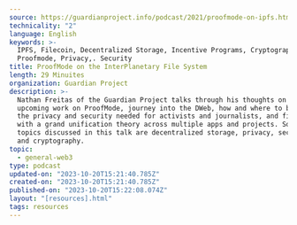 ```yaml
---
source: https://guardianproject.info/podcast/2021/proofmode-on-ipfs.html
technicality: "2"
language: English
keywords: >-
  IPFS, Filecoin, Decentralized Storage, Incentive Programs, Cryptography,
  Proofmode, Privacy,. Security
title: ProofMode on the InterPlanetary File System
length: 29 Minuites
organization: Guardian Project
description: >-
  Nathan Freitas of the Guardian Project talks through his thoughts on the
  upcoming work on ProofMode, journey into the DWeb, how and where to build in
  the privacy and security needed for activists and journalists, and finishes
  with a grand unification theory across multiple apps and projects. Some key
  topics discussed in this talk are decentralized storage, privacy, security,
  and cryptography.
topic:
  - general-web3
type: podcast
updated-on: "2023-10-20T15:21:40.785Z"
created-on: "2023-10-20T15:21:40.785Z"
published-on: "2023-10-20T15:22:08.074Z"
layout: "[resources].html"
tags: resources
---
```

